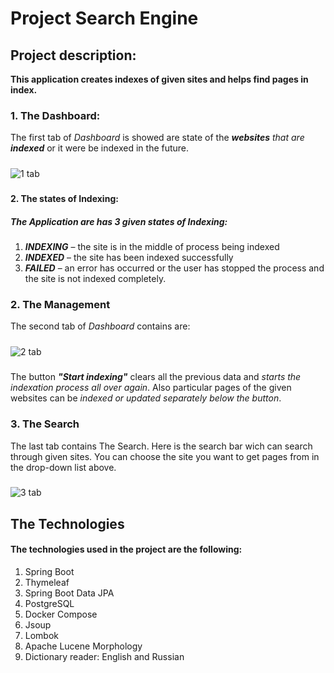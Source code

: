 # Project Search Engine

## Project description:

**This application creates indexes of given sites and helps find pages in index.**
### 1. The Dashboard:
The first tab of _Dashboard_ is showed are state of the _**websites** that are **indexed**_ or
it were be indexed in the future.
##### 
![1 tab](https://user-images.githubusercontent.com/116953743/213195246-bf3a674b-e689-44ee-a76d-af639731bdbf.png)
##### 
#### 2. The states of Indexing:

##### The **_Application_** are has 3 given states of **Indexing**:
1. **_INDEXING_** – the site is in the middle of process being indexed
2. **_INDEXED_** – the site has been indexed successfully
3. **_FAILED_** – an error has occurred or the user has stopped the process and the site is not indexed completely.

### 2. The Management
The second tab of _Dashboard_ contains are:
#####
![2 tab](https://user-images.githubusercontent.com/116953743/213194350-613be967-5210-4606-b0c5-8055f0eea534.png)
#####
The button ***"Start indexing"*** clears all the previous data and _starts the indexation process all over again_.
Also particular pages of the given websites can be _indexed or updated separately below the button_.
#####
### 3. The Search
The last tab contains The Search.
Here is the search bar wich can search through given sites.
You can choose the site you want to get pages from in the drop-down list above.
#####
![3 tab](https://user-images.githubusercontent.com/116953743/213194688-a84d9bbe-9f6a-42cb-bb1e-99405c080ce9.png)
####
## The Technologies
#### The technologies used in the project are the following:
1. Spring Boot
2. Thymeleaf
3. Spring Boot Data JPA
4. PostgreSQL
5. Docker Compose
6. Jsoup
7. Lombok
8. Apache Lucene Morphology
9. Dictionary reader: English and Russian